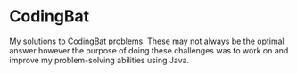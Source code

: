 # CodingBat

My solutions to CodingBat problems. These may not always be the optimal answer however the purpose of doing these 
challenges was to work on and improve my problem-solving abilities using Java.
